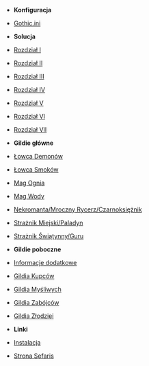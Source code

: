 - **Konfiguracja**
- [Gothic.ini](ini.md?id=Ini)

- **Solucja**
- [Rozdział I](sekcje/zadania/Rozdzial_I.md?id=droga-do-miasta)
- [Rozdział II](sekcje/zadania/Rozdzial_II.md?id=khorinis-cz-1)
- [Rozdział III](sekcje/zadania/Rozdzial_III.md?id=khorinis-cz-1)
- [Rozdział IV](sekcje/zadania/Rozdzial_IV.md?id=khorinis)
- [Rozdział V](sekcje/zadania/Rozdzial_V.md?id=khorinis)
- [Rozdział VI](sekcje/zadania/Rozdzial_VI.md?id=zapomniana-wyspa)
- [Rozdział VII](sekcje/zadania/Rozdzial_VII.md?id=wojna-z-orkami)

- **Gildie główne**
- [Łowca Demonów](sekcje/gildie_glowne/lowca_demonow.md)
- [Łowca Smoków](sekcje/gildie_glowne/lowca_smokow.md)
- [Mag Ognia](sekcje/gildie_glowne/mag_ognia.md)
- [Mag Wody](sekcje/gildie_glowne/mag_wody.md)
- [Nekromanta/Mroczny Rycerz/Czarnoksiężnik](sekcje/gildie_glowne/nekromanta_mrocznyrycerz_czarnoksieznik.md)
- [Strażnik Miejski/Paladyn](sekcje/gildie_glowne/paladyn.md)
- [Strażnik Świątynny/Guru](sekcje/gildie_glowne/straznikswiatynny_guru.md)

- **Gildie poboczne**
- [Informacje dodatkowe](sekcje/gildie_poboczne/info.md)
- [Gildia Kupców](sekcje/gildie_poboczne/gildia_kupcow.md)
- [Gildia Myśliwych](sekcje/gildie_poboczne/gildia_mysliwych.md)
- [Gildia Zabójców](sekcje/gildie_poboczne/gildia_zabojcow.md)
- [Gildia Złodziei](sekcje/gildie_poboczne/gildia_zlodziei.md)

- **Linki**

- [Instalacja](https://sefaris.eu/new-balance/installation)
- [Strona Sefaris](https://sefaris.eu)
